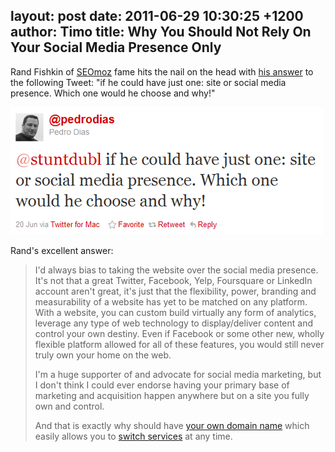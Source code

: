 layout: post
date: 2011-06-29 10:30:25 +1200
author: Timo
title: Why You Should Not Rely On Your Social Media Presence Only
----

Rand Fishkin of [SEOmoz](http://seomoz.org/) fame hits the nail on the head with [his answer](http://www.seomoz.org/blog/answers-to-4-excellent-seo-questions) to the following Tweet: "if he could have just one: site or social media presence. Which one would he choose and why!"

[![Twitter Question Own Site Or Social Media Presence](/media/2011-06-29-seoquestion1.gif)](https://twitter.com/#!/pedrodias/status/82902994831687680)

Rand's excellent answer:

> I'd always bias to taking the website over the social media presence. It's not that a great Twitter, Facebook, Yelp, Foursquare or LinkedIn account aren't great, it's just that the flexibility, power, branding and measurability of a website has yet to be matched on any platform. With a website, you can custom build virtually any form of analytics, leverage any type of web technology to display/deliver content and control your own destiny. Even if Facebook or some other new, wholly flexible platform allowed for all of these features, you would still never truly own your home on the web.
>
> I'm a huge supporter of and advocate for social media marketing, but I don't think I could ever endorse having your primary base of marketing and acquisition happen anywhere but on a site you fully own and control.
>
> And that is exactly why should have [your own domain name](https://iwantmyname.com) which easily allows you to [switch services](https://iwantmyname.com/services) at any time.
